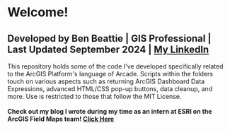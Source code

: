 # Welcome!
## Developed by Ben Beattie | GIS Professional | Last Updated September 2024 | [My LinkedIn](https://www.linkedin.com/in/ben-beattie-43a82729a/)
This repository holds some of the code I've developed specifically related to the ArcGIS Platform's language of Arcade. Scripts within the folders touch on various aspects such as returning ArcGIS Dashboard Data Expressions, advanced HTML/CSS pop-up buttons, data cleanup, and more. Use is restricted to those that follow the MIT License.
<br>
<br>
**Check out my blog I wrote during my time as an intern at ESRI on the ArcGIS Field Maps team! [Click Here](https://www.esri.com/arcgis-blog/products/field-maps/field-mobility/design-email-and-phone-buttons-for-arcgis-field-maps/)**
